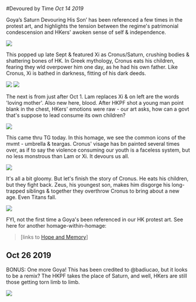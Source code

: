 #Devoured by Time
*Oct 14 2019*

Goya’s Saturn Devouring His Son’ has been referenced a few times in the protest art, and highlights the tension between the regime's patrimonial condescension and HKers' awoken sense of self & independence.

![](images/thread30/t30-p1.jpg)

This popped up late Sept & featured Xi as Cronus/Saturn, crushing bodies & shattering bones of HK. In Greek mythology, Cronus eats his children, fearing they wld overpower him one day, as he had his own father. Like Cronus, Xi is bathed in darkness, fitting of his dark deeds.

![](images/thread30/t30-p2.jpg)
![](images/thread30/t30-p3.jpg)

The next is from just after Oct 1. Lam replaces Xi & on left are the words 'loving mother'. Also new here, blood. After HKPF shot a young man point blank in the chest, HKers' emotions were raw - our art asks, how can a govt that's suppose to lead consume its own children?

![](images/thread30/t30-p1.jpg)

This came thru TG today. In this homage, we see the common icons of the mvmt - umbrella & teargas. Cronus' visage has bn painted several times over, as if to say the violence consuming our youth is a faceless system, but no less monstrous than Lam or Xi. It devours us all.

![](images/thread30/t30-p4.jpg)

It's all a bit gloomy. But let's finish the story of Cronus. He eats his children, but they fight back. Zeus, his youngest son, makes him disgorge his long-trapped siblings & together they overthrow Cronus to bring about a new age. Even Titans fall.

![](images/thread30/t30-p2.jpg)

FYI, not the first time a Goya's been referenced in our HK protest art. See here for another homage-within-homage:

> [links to [Hope and Memory](https://cwylo.github.io/hkprotestart/thread20)]

## Oct 26 2019

BONUS: One more Goya! This has been credited to @badiucao, but it looks to be a remix? The HKPF takes the place of Saturn, and well, HKers are still those getting torn limb to limb.

![](images/thread30/t30-p5.jpg)